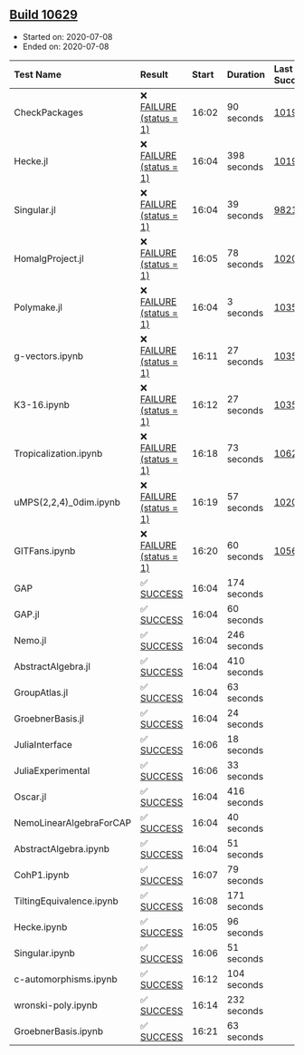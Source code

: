 ## [Build 10629](https://oscarci.mathematik.uni-kl.de/job/oscar/10629/)

* Started on: 2020-07-08
* Ended on: 2020-07-08

| Test Name    | Result | Start | Duration | Last Success | First Failure |
|:-------------|:-------|:------|:---------|:-------------|:--------------|
| CheckPackages | ❌ [FAILURE (status = 1)](https://oscarci.mathematik.uni-kl.de/job/oscar/10629/artifact/logs/build-10629/CheckPackages.log) | 16:02 | 90 seconds | [10197](https://oscarci.mathematik.uni-kl.de/job/oscar/10197/) | [10198](https://oscarci.mathematik.uni-kl.de/job/oscar/10198/) |
| Hecke.jl | ❌ [FAILURE (status = 1)](https://oscarci.mathematik.uni-kl.de/job/oscar/10629/artifact/logs/build-10629/Hecke.jl.log) | 16:04 | 398 seconds | [10197](https://oscarci.mathematik.uni-kl.de/job/oscar/10197/) | [10198](https://oscarci.mathematik.uni-kl.de/job/oscar/10198/) |
| Singular.jl | ❌ [FAILURE (status = 1)](https://oscarci.mathematik.uni-kl.de/job/oscar/10629/artifact/logs/build-10629/Singular.jl.log) | 16:04 | 39 seconds | [9821](https://oscarci.mathematik.uni-kl.de/job/oscar/9821/) | [9822](https://oscarci.mathematik.uni-kl.de/job/oscar/9822/) |
| HomalgProject.jl | ❌ [FAILURE (status = 1)](https://oscarci.mathematik.uni-kl.de/job/oscar/10629/artifact/logs/build-10629/HomalgProject.jl.log) | 16:05 | 78 seconds | [10209](https://oscarci.mathematik.uni-kl.de/job/oscar/10209/) | [10210](https://oscarci.mathematik.uni-kl.de/job/oscar/10210/) |
| Polymake.jl | ❌ [FAILURE (status = 1)](https://oscarci.mathematik.uni-kl.de/job/oscar/10629/artifact/logs/build-10629/Polymake.jl.log) | 16:04 | 3 seconds | [10356](https://oscarci.mathematik.uni-kl.de/job/oscar/10356/) | [10357](https://oscarci.mathematik.uni-kl.de/job/oscar/10357/) |
| g-vectors.ipynb | ❌ [FAILURE (status = 1)](https://oscarci.mathematik.uni-kl.de/job/oscar/10629/artifact/logs/build-10629/g-vectors.ipynb.log) | 16:11 | 27 seconds | [10356](https://oscarci.mathematik.uni-kl.de/job/oscar/10356/) | [10357](https://oscarci.mathematik.uni-kl.de/job/oscar/10357/) |
| K3-16.ipynb | ❌ [FAILURE (status = 1)](https://oscarci.mathematik.uni-kl.de/job/oscar/10629/artifact/logs/build-10629/K3-16.ipynb.log) | 16:12 | 27 seconds | [10356](https://oscarci.mathematik.uni-kl.de/job/oscar/10356/) | [10357](https://oscarci.mathematik.uni-kl.de/job/oscar/10357/) |
| Tropicalization.ipynb | ❌ [FAILURE (status = 1)](https://oscarci.mathematik.uni-kl.de/job/oscar/10629/artifact/logs/build-10629/Tropicalization.ipynb.log) | 16:18 | 73 seconds | [10624](https://oscarci.mathematik.uni-kl.de/job/oscar/10624/) | [10625](https://oscarci.mathematik.uni-kl.de/job/oscar/10625/) |
| uMPS(2,2,4)_0dim.ipynb | ❌ [FAILURE (status = 1)](https://oscarci.mathematik.uni-kl.de/job/oscar/10629/artifact/logs/build-10629/uMPS-2-2-4-_0dim.ipynb.log) | 16:19 | 57 seconds | [10209](https://oscarci.mathematik.uni-kl.de/job/oscar/10209/) | [10210](https://oscarci.mathematik.uni-kl.de/job/oscar/10210/) |
| GITFans.ipynb | ❌ [FAILURE (status = 1)](https://oscarci.mathematik.uni-kl.de/job/oscar/10629/artifact/logs/build-10629/GITFans.ipynb.log) | 16:20 | 60 seconds | [10566](https://oscarci.mathematik.uni-kl.de/job/oscar/10566/) | [10567](https://oscarci.mathematik.uni-kl.de/job/oscar/10567/) |
| GAP | ✅ [SUCCESS](https://oscarci.mathematik.uni-kl.de/job/oscar/10629/artifact/logs/build-10629/GAP.log) | 16:04 | 174 seconds |  |  |
| GAP.jl | ✅ [SUCCESS](https://oscarci.mathematik.uni-kl.de/job/oscar/10629/artifact/logs/build-10629/GAP.jl.log) | 16:04 | 60 seconds |  |  |
| Nemo.jl | ✅ [SUCCESS](https://oscarci.mathematik.uni-kl.de/job/oscar/10629/artifact/logs/build-10629/Nemo.jl.log) | 16:04 | 246 seconds |  |  |
| AbstractAlgebra.jl | ✅ [SUCCESS](https://oscarci.mathematik.uni-kl.de/job/oscar/10629/artifact/logs/build-10629/AbstractAlgebra.jl.log) | 16:04 | 410 seconds |  |  |
| GroupAtlas.jl | ✅ [SUCCESS](https://oscarci.mathematik.uni-kl.de/job/oscar/10629/artifact/logs/build-10629/GroupAtlas.jl.log) | 16:04 | 63 seconds |  |  |
| GroebnerBasis.jl | ✅ [SUCCESS](https://oscarci.mathematik.uni-kl.de/job/oscar/10629/artifact/logs/build-10629/GroebnerBasis.jl.log) | 16:04 | 24 seconds |  |  |
| JuliaInterface | ✅ [SUCCESS](https://oscarci.mathematik.uni-kl.de/job/oscar/10629/artifact/logs/build-10629/JuliaInterface.log) | 16:06 | 18 seconds |  |  |
| JuliaExperimental | ✅ [SUCCESS](https://oscarci.mathematik.uni-kl.de/job/oscar/10629/artifact/logs/build-10629/JuliaExperimental.log) | 16:06 | 33 seconds |  |  |
| Oscar.jl | ✅ [SUCCESS](https://oscarci.mathematik.uni-kl.de/job/oscar/10629/artifact/logs/build-10629/Oscar.jl.log) | 16:04 | 416 seconds |  |  |
| NemoLinearAlgebraForCAP | ✅ [SUCCESS](https://oscarci.mathematik.uni-kl.de/job/oscar/10629/artifact/logs/build-10629/NemoLinearAlgebraForCAP.log) | 16:04 | 40 seconds |  |  |
| AbstractAlgebra.ipynb | ✅ [SUCCESS](https://oscarci.mathematik.uni-kl.de/job/oscar/10629/artifact/logs/build-10629/AbstractAlgebra.ipynb.log) | 16:04 | 51 seconds |  |  |
| CohP1.ipynb | ✅ [SUCCESS](https://oscarci.mathematik.uni-kl.de/job/oscar/10629/artifact/logs/build-10629/CohP1.ipynb.log) | 16:07 | 79 seconds |  |  |
| TiltingEquivalence.ipynb | ✅ [SUCCESS](https://oscarci.mathematik.uni-kl.de/job/oscar/10629/artifact/logs/build-10629/TiltingEquivalence.ipynb.log) | 16:08 | 171 seconds |  |  |
| Hecke.ipynb | ✅ [SUCCESS](https://oscarci.mathematik.uni-kl.de/job/oscar/10629/artifact/logs/build-10629/Hecke.ipynb.log) | 16:05 | 96 seconds |  |  |
| Singular.ipynb | ✅ [SUCCESS](https://oscarci.mathematik.uni-kl.de/job/oscar/10629/artifact/logs/build-10629/Singular.ipynb.log) | 16:06 | 51 seconds |  |  |
| c-automorphisms.ipynb | ✅ [SUCCESS](https://oscarci.mathematik.uni-kl.de/job/oscar/10629/artifact/logs/build-10629/c-automorphisms.ipynb.log) | 16:12 | 104 seconds |  |  |
| wronski-poly.ipynb | ✅ [SUCCESS](https://oscarci.mathematik.uni-kl.de/job/oscar/10629/artifact/logs/build-10629/wronski-poly.ipynb.log) | 16:14 | 232 seconds |  |  |
| GroebnerBasis.ipynb | ✅ [SUCCESS](https://oscarci.mathematik.uni-kl.de/job/oscar/10629/artifact/logs/build-10629/GroebnerBasis.ipynb.log) | 16:21 | 63 seconds |  |  |
